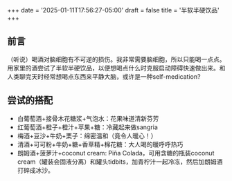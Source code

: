 +++
date = '2025-01-11T17:56:27-05:00'
draft = false
title = '半软半硬饮品'
+++
## 前言
（听说）喝酒对脑细胞有不可逆的损伤。我非常需要脑细胞，所以只能喝一点点。用家里的酒尝试了半软半硬饮品，以便想喝点什么时克服启动障碍快速做出来。和人类聊完天时经常想喝点东西来平静大脑，或许是一种self-medication?

## 尝试的搭配
- 白葡萄酒+接骨木花糖浆+气泡水：花果味道清新芬芳
- 红葡萄酒+橙子+橙汁+苹果+糖：冷藏起来做sangria
- 梅酒+豆沙+牛奶+栗子：绵密温和（竟令人暖心！）
- 清酒+可可粉+牛奶+糖+香草精+棉花糖：大人喝的暖呼呼热巧
- 朗姆酒+菠萝汁+coconut cream: Piña Colada，可用含糖的瓶装coconut cream（罐装会固液分离）和罐头tidbits，加青柠汁一起冷冻，然后加朗姆酒打碎成冰沙。

